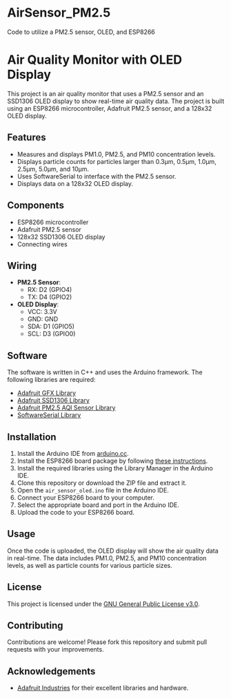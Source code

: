 # AirSensor_PM2.5
Code to utilize a PM2.5 sensor, OLED, and ESP8266

# Air Quality Monitor with OLED Display

This project is an air quality monitor that uses a PM2.5 sensor and an SSD1306 OLED display to show real-time air quality data. The project is built using an ESP8266 microcontroller, Adafruit PM2.5 sensor, and a 128x32 OLED display.

## Features

- Measures and displays PM1.0, PM2.5, and PM10 concentration levels.
- Displays particle counts for particles larger than 0.3µm, 0.5µm, 1.0µm, 2.5µm, 5.0µm, and 10µm.
- Uses SoftwareSerial to interface with the PM2.5 sensor.
- Displays data on a 128x32 OLED display.

## Components

- ESP8266 microcontroller
- Adafruit PM2.5 sensor
- 128x32 SSD1306 OLED display
- Connecting wires

## Wiring

- **PM2.5 Sensor**:
  - RX: D2 (GPIO4)
  - TX: D4 (GPIO2)
- **OLED Display**:
  - VCC: 3.3V
  - GND: GND
  - SDA: D1 (GPIO5)
  - SCL: D3 (GPIO0)

## Software

The software is written in C++ and uses the Arduino framework. The following libraries are required:

- [Adafruit GFX Library](https://github.com/adafruit/Adafruit-GFX-Library)
- [Adafruit SSD1306 Library](https://github.com/adafruit/Adafruit_SSD1306)
- [Adafruit PM2.5 AQI Sensor Library](https://github.com/adafruit/Adafruit_PM25AQI)
- [SoftwareSerial Library](https://github.com/plerup/espsoftwareserial)

## Installation

1. Install the Arduino IDE from [arduino.cc](https://www.arduino.cc/en/Main/Software).
2. Install the ESP8266 board package by following [these instructions](https://arduino-esp8266.readthedocs.io/en/latest/installing.html).
3. Install the required libraries using the Library Manager in the Arduino IDE.
4. Clone this repository or download the ZIP file and extract it.
5. Open the `air_sensor_oled.ino` file in the Arduino IDE.
6. Connect your ESP8266 board to your computer.
7. Select the appropriate board and port in the Arduino IDE.
8. Upload the code to your ESP8266 board.

## Usage

Once the code is uploaded, the OLED display will show the air quality data in real-time. The data includes PM1.0, PM2.5, and PM10 concentration levels, as well as particle counts for various particle sizes.

## License

This project is licensed under the [GNU General Public License v3.0](LICENSE).

## Contributing

Contributions are welcome! Please fork this repository and submit pull requests with your improvements.

## Acknowledgements

- [Adafruit Industries](https://www.adafruit.com/) for their excellent libraries and hardware.

